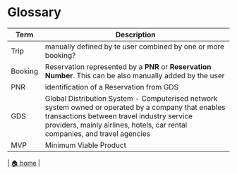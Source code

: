 # Glossary

| Term    | Description                                                                                                                                                                                                                     |
|---------|---------------------------------------------------------------------------------------------------------------------------------------------------------------------------------------------------------------------------------|
| Trip    | manually defined by te user combined by one or more booking?                                                                                                                                                                    |
| Booking | Reservation represented by a **PNR** or **Reservation Number**. This can be also manually added by the user                                                                                                                     |
| PNR     | identification of a Reservation from GDS                                                                                                                                                                                        |
| GDS     | Global Distribution System - Computerised network system owned or operated by a company that enables transactions between travel industry service providers, mainly airlines, hotels, car rental companies, and travel agencies |
| MVP     | Minimum Viable Product                                                                                                                                                                                                          |

| [🏠 home](../README.md#challenge) |
